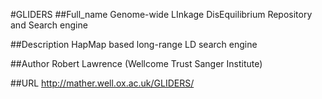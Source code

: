#GLIDERS
##Full_name
Genome-wide LInkage DisEquilibrium Repository and Search engine

##Description
HapMap based long-range LD search engine

##Author
Robert Lawrence (Wellcome Trust Sanger Institute)

##URL
http://mather.well.ox.ac.uk/GLIDERS/

